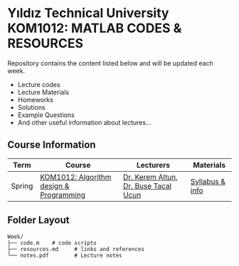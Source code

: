 # Yıldız Technical University KOM1012: MATLAB CODES & RESOURCES

Repository contains the content listed below and will be updated each week.

- Lecture codes
- Lecture Materials
- Homeworks
- Solutions
- Example Questions
- And other useful information about lectures...

## Course Information

| Term | Course | Lecturers | Materials
| ---- | ---- | ---- | ---- |
| Spring | [KOM1012: Algorithm design & Programming](http://www.bologna.yildiz.edu.tr/index.php?r=course/view&id=9498&aid=18) | [Dr. Kerem Altun](https://avesis.yildiz.edu.tr/17601), [Dr. Buse Tacal Ucun](https://avesis.yildiz.edu.tr/btacal) | [Syllabus & info](KOM1012_syllabus.pdf)

## Folder Layout

```plaintext
Week/
├── code.m    # code scripts
├── resources.md     # links and references
└── notes.pdf        # Lecture notes 